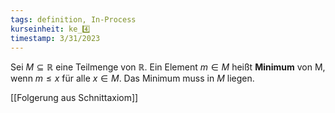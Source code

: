 ```yaml
---
tags: definition, In-Process
kurseinheit: ke_4️⃣
timestamp: 3/31/2023
---
```


Sei $M \subseteq \mathbb{R}$ eine Teilmenge von $\mathbb{R}$. Ein Element $m \in M$ heißt **Minimum** von M, wenn $m \leq x$ für alle $x \in M$. Das Minimum muss in $M$ liegen.

[[Folgerung aus Schnittaxiom]]